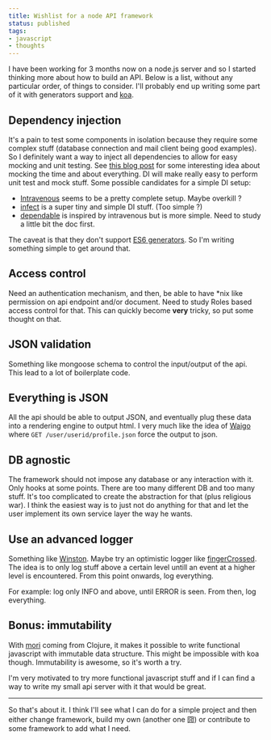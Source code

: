 ```yaml
---
title: Wishlist for a node API framework
status: published
tags:
- javascript
- thoughts
---
```


I have been working for 3 months now on a node.js server and so I started thinking more about how to build an API.
Below is a list, without any particular order, of things to consider. I'll probably end up writing some part of it with generators support and [koa](https://github.com/koajs/koa).

## Dependency injection
It's a pain to test some components in isolation because they require some complex stuff (database connection and mail client being good examples). So I definitely want a way to inject all dependencies to allow for easy mocking and unit testing.
See [this blog post](http://blog.plover.com/prog/Moonpig.html) for some interesting idea about mocking the time and about everything. DI will make really easy to perform unit test and mock stuff. Some possible candidates for a simple DI setup:

  * [Intravenous](https://github.com/RoyJacobs/intravenous) seems to be a pretty complete setup. Maybe overkill ?
  * [infect](https://github.com/amwmedia/infect.js) is a super tiny and simple DI stuff. (Too simple ?)
  * [dependable](https://github.com/idottv/dependable) is inspired by intravenous but is more simple. Need to study a little bit the doc first.

The caveat is that they don't support [ES6 generators](http://wiki.ecmascript.org/doku.php?id=harmony:generators). So I'm writing something simple to get around that.

## Access control
Need an authentication mechanism, and then, be able to have *nix like permission on api endpoint and/or document. Need to study Roles based access control for that. This can quickly become **very** tricky, so put some thought on that.

## JSON validation
Something like mongoose schema to control the input/output of the api. This lead to a lot of boilerplate code.

## Everything is JSON
All the api should be able to output JSON, and eventually plug these data into a rendering engine to output html. I very much like the idea of [Waigo](https://github.com/hiddentao/waigo) where `GET /user/userid/profile.json` force the output to json.

## DB agnostic
The framework should not impose any database or any interaction with it. Only hooks at some points. There are too many different DB and too many stuff. It's too complicated to create the abstraction for that (plus religious war).
I think the easiest way is to just not do anything for that and let the user implement its own service layer the way he wants.

## Use an advanced logger
Something like [Winston](https://github.com/flatiron/winston). Maybe try an optimistic logger like
[fingerCrossed](https://github.com/Seldaek/monolog/blob/master/src/Monolog/Handler/FingersCrossedHandler.php).
The idea is to only log stuff above a certain level untill an event at a higher level is encountered. From this point onwards, log everything.  

For example: log only INFO and above, until ERROR is seen. From then, log everything.

## Bonus: immutability
With [mori](https://github.com/swannodette/mori) coming from Clojure, it makes it possible to write functional javascript with immutable data structure. This might be impossible with koa though. Immutability is awesome, so it's worth a try.

I'm very motivated to try more functional javascript stuff and if I can find a way to write my small api server with it that would be great.

---
So that's about it. I think I'll see what I can do for a simple project and then either change framework, build my own (another one 囧) or contribute to some framework to add what I need.
